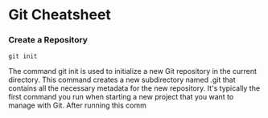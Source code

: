 # Git Cheatsheet

### Create  a Repository

`git init`

The command git init is used to initialize a new Git repository in the current directory.
This command creates a new subdirectory named .git that contains all the necessary
metadata for the new repository. It's typically the first command you run when starting a new
project that you want to manage with Git. After running this comm
